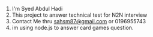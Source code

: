 1. I'm Syed Abdul Hadi
2. This project to answer technical test for N2N interview
3. Contact Me thru sahsm87@gmail.com or 0196955743
4. im using node.js to answer card games question.
